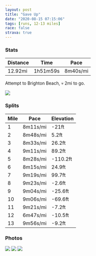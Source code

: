 ```yaml
---
layout: post
title: "Gave Up"
date: "2020-08-15 07:15:06"
tags: [runs, 12-13 miles]
race: false
strava: true
---
```


### Stats

| Distance | Time | Pace |
|----------|------|------|
|12.92mi|1h51m59s|8m40s/mi|

Attempt to Brighton Beach, 💀 2mi to go.

<img src='https://maps.googleapis.com/maps/api/staticmap?maptype=roadmap&path=enc:idwwFplsbMh@[r@iBZgCXOp@JjAf@`AhA|Bj@dCtBhAr@t@x@Nn@xBlCNGd@^tBNdA^fA~@hBf@l@x@JbAZ`@dA\tAK^PN^j@JxAdAn@t@Lb@l@l@|@Fx@`@f@b@v@pApCrA`@n@nJfFzClCvBtAt@NfAr@lAPd@QnBPz@GxAl@`MdAnBgAdA]bOkDPSl@M`Au@vD}AtCmBfCw@lA{@dBy@~@_CfCgH|AqCNm@~@sAt@kC\{Ab@cAFy@XQx@yAHq@`Aq@ZiCdAiELaA\gAh@{CXY`Ef@h@XrBd@hDPzGxAfEl@lCvBvABd@HbBn@hAj@d@^jBf@`Ap@~Bv@z@j@dA`@RCFo@~@o@zAqBbCc@bCeAxDy@nA_AbBiBhBmAlCmArBsAbASjAi@l@FpJgFn@g@zFaCdASbFqClC_AVY`EqAbBW~@{@fAgB~Bg@dAc@lAAl@]pAFvAZ|DObCVfD?HW?o@OaCHkCTmAOe@]?bBo@h@c@Te@LqAfAVp@e@t@GnDyAn@KnAaAn@GrAeApD_AdBmAl@^vAc@tA_Ad@KrAsAd@_@nBi@z@?x@_@`@Bb@Wf@y@xAyAzAc@p@DXk@nA_BZo@Ru@j@u@fF}AfCuBh@GzCoBz@}@l@wAnAyA\IrBsAdAOpBq@dCyBp@GpCyBv@CdAo@rAkAnB}@`B_Bh@GdAcAtAc@p@m@fBD~ACrB}@r@AxALh@SISLOf@OhB|AhAdA~CiAD\RRvBv@jApA~@f@vBIzAd@~@e@bBJpAe@l@ErAXl@fAt@P`AE^fCd@f@r@b@`@?l@l@zB~DXTPf@K`A|BpFJl@`AdBt@dAfAz@x@\Z`@Hb@E~CVxBG`@i@rANhA[n@c@|AE`@w@~@e@jB[`@~EvCXj@~CdC^}AfAkBv@kBpAiBh@AvA~A|B{EZ_@To@bBuCfCfD|@t@`@JnBpBTOpB]t@Jf@_@b@GtDQ`RkBtBCpA_@~AGtE}@NW_@oDFOdBe@xAFdFo@I_AIyB|H{@BSIy@WmAPWbEk@hGo@`CGjBc@xLqAxF}@p[gD^SAe@oCcHAa@JMvPgAP[VGtKoAp@UnACjQ}AvIiAzBInL_BdNsANUXLpd@iGzKs@tXiDr@?pJgA&key=AIzaSyC1MId7bFpkLXNAaYhBSTb8jLyiSqzbDtM&size=800x800&markers=color:yellow|label:S|40.75605,-73.99641&markers=color:green|label:F|40.60272000000001,-73.96671'>

### Splits

| Mile | Pace | Elevation |
|------|------|-----------|
|1|8m11s/mi|-21ft|
|2|8m48s/mi|5.2ft|
|3|8m33s/mi|26.2ft|
|4|9m11s/mi|89.2ft|
|5|8m28s/mi|-110.2ft|
|6|8m15s/mi|24.9ft|
|7|9m19s/mi|99.7ft|
|8|9m23s/mi|-2.6ft|
|9|9m04s/mi|-25.6ft|
|10|9m06s/mi|-69.6ft|
|11|9m21s/mi|-7.2ft|
|12|6m47s/mi|-10.5ft|
|13|9m56s/mi|-9.2ft|

### Photos
<img src='https://dgtzuqphqg23d.cloudfront.net/EUNZgQWrViDbwhHCB9GpvBP9Q6mlD75hw-oPknfGoZk-576x768.jpg'>

<img src='https://dgtzuqphqg23d.cloudfront.net/TXgbijh6AynS-r-4H2A1Y1EODV75roiDQVnIUbE147Y-576x768.jpg'>

<img src='https://dgtzuqphqg23d.cloudfront.net/-C8WUVRNAyEhMn25PzntkYW2ZuWIyUtuilr4Coxg9ls-576x768.jpg'>
